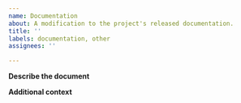 ```yaml
---
name: Documentation
about: A modification to the project's released documentation.
title: ''
labels: documentation, other
assignees: ''

---
```


**Describe the document**
<!-- A clear and concise description of what the document is. -->

**Additional context**
<!-- Add any other context or information here. -->


<!-- REPORT SECTION
Fill in any of the below values that apply, they can then be pulled out for reporting purposes. Add the information directly after the ":" on one line.

Enter the document id for this item (ex. DOC-44322)
$$docid:

Time estimate (ex. 3 days or 8 hours)
$$estimate:

Is there a requester?
$$requester:

END REPORT SECTION -->
